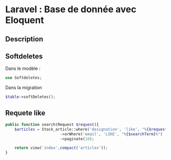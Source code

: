 # Laravel : Base de donnée avec Eloquent

## Description

## Softdeletes

Dans le modèle :

```php
use Softdeletes;
```

Dans la migration

```php
$table->softDeletes();
```

## Requete like

```php
public function search(Request $request){
    $articles = Stock_article::where('designation', 'like', "%{$request->article}%")
                        ->orWhere('email', 'LIKE', "%{$searchTerm}%") 
                        ->paginate(10);

    return view('index',compact('articles'));
}
```
